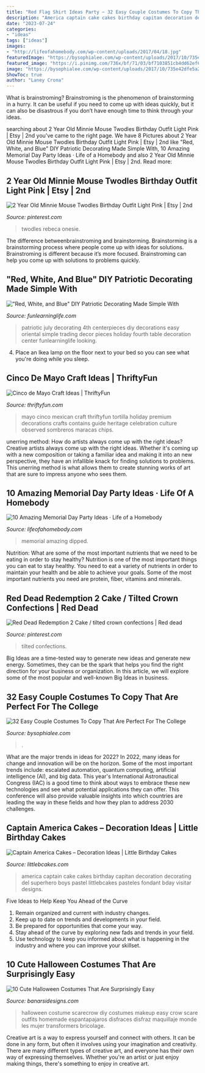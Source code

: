 ```yaml
---
title: "Red Flag Shirt Ideas Party ~ 32 Easy Couple Costumes To Copy That Are Perfect For The College"
description: "America captain cake cakes birthday capitan decoration decorating del superhero boys pastel littlebcakes pasteles fondant bday visitar designs"
date: "2023-07-24"
categories:
- "ideas"
tags: ["ideas"]
images:
- "http://lifeofahomebody.com/wp-content/uploads/2017/04/18.jpg"
featuredImage: "https://bysophialee.com/wp-content/uploads/2017/10/735e42dfe5a2ac27e2bbc100ee77be80.jpg"
featured_image: "https://i.pinimg.com/736x/bf/71/03/bf7103851cb4dd62ef67926a059a2888.jpg"
image: "https://bysophialee.com/wp-content/uploads/2017/10/735e42dfe5a2ac27e2bbc100ee77be80.jpg"
ShowToc: true
author: "Laney Crona"
---
```



What is brainstroming? Brainstroming is the phenomenon of brainstorming in a hurry. It can be useful if you need to come up with ideas quickly, but it can also be disastrous if you don’t have enough time to think through your ideas.

	

		
searching about 2 Year Old Minnie Mouse Twodles Birthday Outfit Light Pink | Etsy | 2nd you've came to the right page. We have 8 Pictures about 2 Year Old Minnie Mouse Twodles Birthday Outfit Light Pink | Etsy | 2nd like &quot;Red, White, and Blue&quot; DIY Patriotic Decorating Made Simple With, 10 Amazing Memorial Day Party Ideas · Life of a Homebody and also 2 Year Old Minnie Mouse Twodles Birthday Outfit Light Pink | Etsy | 2nd. Read more:
		
    
## 2 Year Old Minnie Mouse Twodles Birthday Outfit Light Pink | Etsy | 2nd

<img loading=lazy src="https://i.pinimg.com/736x/49/79/53/497953c2b9a2a1f808c9635148303dff.jpg" onerror="this.onerror=null;this.src='https://tse1.mm.bing.net/th?id=OIP.4WUY9LdS7SpyXS-T5DkaTgHaHa&amp;pid=15.1';" alt="2 Year Old Minnie Mouse Twodles Birthday Outfit Light Pink | Etsy | 2nd">

_Source: pinterest.com_

>twodles rebeca onesie. 

	

The difference betweenbrainstroming and brainstorming.
Brainstorming is a brainstorming process where people come up with ideas for solutions. Brainstroming is different because it’s more focused. Brainstroming can help you come up with solutions to problems quickly.

    
## &quot;Red, White, And Blue&quot; DIY Patriotic Decorating Made Simple With

<img loading=lazy src="https://funlearninglife.com/wp-content/uploads/2016/03/Patriotic-Red-White-and-Blue-4th-of-July-Decorating-Centerpieces.jpg" onerror="this.onerror=null;this.src='https://tse3.mm.bing.net/th?id=OIP.AliTN88tFGsIom5ParyN4gHaKI&amp;pid=15.1';" alt="&quot;Red, White, and Blue&quot; DIY Patriotic Decorating Made Simple With">

_Source: funlearninglife.com_

>patriotic july decorating 4th centerpieces diy decorations easy oriental simple trading decor pieces holiday fourth table decoration center funlearninglife looking. 

	

4. Place an Ikea lamp on the floor next to your bed so you can see what you're doing while you sleep.

    
## Cinco De Mayo Craft Ideas | ThriftyFun

<img loading=lazy src="https://img.thrfun.com/img/077/182/cinco_de_mayo_l1.jpg" onerror="this.onerror=null;this.src='https://tse2.mm.bing.net/th?id=OIP.Oq8qacKLCBdMepoPx5ozVAHaLJ&amp;pid=15.1';" alt="Cinco de Mayo Craft Ideas | ThriftyFun">

_Source: thriftyfun.com_

>mayo cinco mexican craft thriftyfun tortilla holiday premium decorations crafts contains guide heritage celebration culture observed sombreros maracas chips. 

	

unerring method: How do artists always come up with the right ideas?
Creative artists always come up with the right ideas. Whether it's coming up with a new composition or taking a familiar idea and making it into an new perspective, they have an infallible knack for finding solutions to problems. This unerring method is what allows them to create stunning works of art that are sure to impress anyone who sees them.

    
## 10 Amazing Memorial Day Party Ideas · Life Of A Homebody

<img loading=lazy src="http://lifeofahomebody.com/wp-content/uploads/2017/04/18.jpg" onerror="this.onerror=null;this.src='https://tse3.mm.bing.net/th?id=OIP.OiOiBx_hfI6QCC3OpYKuRQHaLH&amp;pid=15.1';" alt="10 Amazing Memorial Day Party Ideas · Life of a Homebody">

_Source: lifeofahomebody.com_

>memorial amazing dipped. 

	

Nutrition: What are some of the most important nutrients that we need to be eating in order to stay healthy?
Nutrition is one of the most important things you can eat to stay healthy. You need to eat a variety of nutrients in order to maintain your health and be able to achieve your goals. Some of the most important nutrients you need are protein, fiber, vitamins and minerals.

    
## Red Dead Redemption 2 Cake / Tilted Crown Confections | Red Dead

<img loading=lazy src="https://i.pinimg.com/736x/bf/71/03/bf7103851cb4dd62ef67926a059a2888.jpg" onerror="this.onerror=null;this.src='https://tse4.mm.bing.net/th?id=OIP.Wdgo0vYw1KrkP_vuzbuvCAHaJ3&amp;pid=15.1';" alt="Red Dead Redemption 2 Cake / tilted crown confections | Red dead">

_Source: pinterest.com_

>tilted confections. 

	

Big Ideas are a time-tested way to generate new ideas and generate new energy. Sometimes, they can be the spark that helps you find the right direction for your business or organization. In this article, we will explore some of the most popular and well-known Big Ideas in business.

    
## 32 Easy Couple Costumes To Copy That Are Perfect For The College

<img loading=lazy src="https://bysophialee.com/wp-content/uploads/2017/10/735e42dfe5a2ac27e2bbc100ee77be80.jpg" onerror="this.onerror=null;this.src='https://tse4.mm.bing.net/th?id=OIP.6Kpg3u_JSmi5NrI2njMNggHaJ4&amp;pid=15.1';" alt="32 Easy Couple Costumes To Copy That Are Perfect For The College">

_Source: bysophialee.com_

>. 

	

What are the major trends in ideas for 2022?
In 2022, many ideas for change and innovation will be on the horizon. Some of the most important trends include: escalated automation, quantum computing, artificial intelligence (AI), and big data. 
This year's International Astronautical Congress (IAC) is a good time to think about ways to embrace these new technologies and see what potential applications they can offer. This conference will also provide valuable insights into which countries are leading the way in these fields and how they plan to address 2030 challenges.

    
## Captain America Cakes – Decoration Ideas | Little Birthday Cakes

<img loading=lazy src="http://www.littlebcakes.com/wp-content/uploads/2014/05/Captain-America-Birthday-Cake.jpg" onerror="this.onerror=null;this.src='https://tse4.mm.bing.net/th?id=OIP.rTlTfc8eURDFf2na7o0pCQHaJ4&amp;pid=15.1';" alt="Captain America Cakes – Decoration Ideas | Little Birthday Cakes">

_Source: littlebcakes.com_

>america captain cake cakes birthday capitan decoration decorating del superhero boys pastel littlebcakes pasteles fondant bday visitar designs. 

	

Five Ideas to Help Keep You Ahead of the Curve
1. Remain organized and current with industry changes.
2. Keep up to date on trends and developments in your field.
3. Be prepared for opportunities that come your way.
4. Stay ahead of the curve by exploring new fads and trends in your field.
5. Use technology to keep you informed about what is happening in the industry and where you can improve your skillset.

    
## 10 Cute Halloween Costumes That Are Surprisingly Easy

<img loading=lazy src="https://www.banarsidesigns.com/blog/wp-content/uploads/2016/10/diy-scarecrow-halloween-costume.jpg" onerror="this.onerror=null;this.src='https://tse2.mm.bing.net/th?id=OIP.ShC5kSR8TWqceHgO_70AQQHaNK&amp;pid=15.1';" alt="10 Cute Halloween Costumes That Are Surprisingly Easy">

_Source: banarsidesigns.com_

>halloween costume scarecrow diy costumes makeup easy crow scare outfits homemade espantapajaros disfraces disfraz maquillaje monde les mujer transformers bricolage. 

	

Creative art is a way to express yourself and connect with others. It can be done in any form, but often it involves using your imagination and creativity. There are many different types of creative art, and everyone has their own way of expressing themselves. Whether you're an artist or just enjoy making things, there's something to enjoy in creative art.

